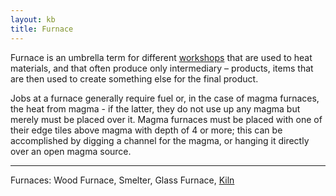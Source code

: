 ```yaml
---
layout: kb
title: Furnace
---
```


Furnace is an umbrella term for different [workshops](workshops.html) that are used to heat materials, and that often produce only intermediary &ndash; products, items that are then used to create something else for the final product.

Jobs at a furnace generally require fuel or, in the case of magma furnaces, the heat from magma - if the latter, they do not use up any magma but merely must be placed over it. Magma furnaces must be placed with one of their edge tiles above magma with depth of 4 or more; this can be accomplished by digging a channel for the magma, or hanging it directly over an open magma source.

---

Furnaces: Wood Furnace, Smelter, Glass Furnace, [Kiln](kiln.html)